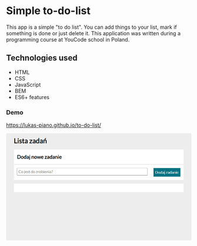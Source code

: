 ﻿# Simple to-do-list
This app is a simple "to do list". You can add things to your list, mark if something is done or just delete it.
This application was written during a programming course at YouCode school in Poland.
## Technologies used
- HTML
- CSS
- JavaScript
- BEM
- ES6+ features

### Demo
https://lukas-piano.github.io/to-do-list/

![Simple to-do-list](https://github.com/Lukas-piano/to-do-list/blob/main/images/To-do-list-gif.gif)

